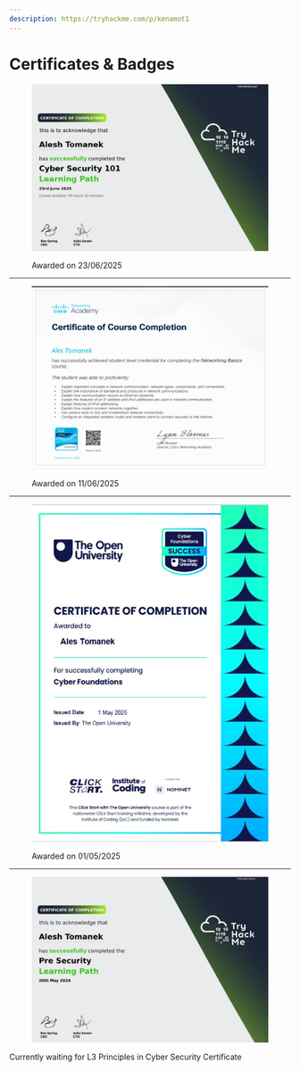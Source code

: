 ```yaml
---
description: https://tryhackme.com/p/kenamot1
---
```


# Certificates & Badges
<figure><img src="../.gitbook/assets/THM_CyberSecurity101.png" alt=""><figcaption><p>Awarded on 23/06/2025</p></figcaption></figure>

---

<figure><img src="../.gitbook/assets/Cisco_networking_basics.png" alt=""><figcaption><p>Awarded on 11/06/2025</p></figcaption></figure>

---

<figure><img src="../.gitbook/assets/cert.JPG" alt=""><figcaption><p>Awarded on 01/05/2025</p></figcaption></figure>

---

<figure><img src="../.gitbook/assets/Capture.JPG" alt=""><figcaption></figcaption></figure>

Currently waiting for L3 Principles in Cyber Security Certificate
